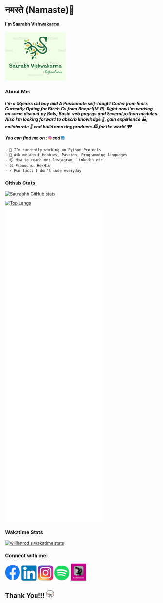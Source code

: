 <h1>नमस्ते (Namaste)👋 </h1>
<h4>I'm Saurabh Vishwakarma</h4>
<img src=Images/Main.png width="200"/>
<h3>About Me:</h3>
<h5>I'm a 18years old boy and A Passionate self-taught Coder from India. Currently Opting for Btech Cs from Bhopal(M.P). Right now I'm working on some discord.py Bots, Basic web pagegs and Several python modules. 
Also I'm looking forward to absorb knowledge 🧠, gain experience 🏭, collaborate 🤝 and build amazing products 🏭 for the world 🌍!

You can find me on :
<a href="https://www.instagram.com/_saurabh_030"><img width=10 src=Images/Instagram.jpeg /></a> and <a href="https://www.linkedin.com/in/saurabh-vishwakarma-8351371ab">
<img width=10 src=Images/Linkedin.png/> </a></h5>

```
- 🔭 I’m currently working on Python Projects
- 💬 Ask me about Hobbies, Passion, Programming languages
- 📫 How to reach me: Instagram, Linkedin etc
- 😄 Pronouns: He/Him
- ⚡ Fun fact: I don't code everyday
```

<h3>Github Stats:</h3>

![Saurabhh GitHub stats](https://github-readme-stats.vercel.app/api?username=Saurabh-Vishwakarm&show_icons=true&theme=dracula)

[![Top Langs](https://github-readme-stats.vercel.app/api/top-langs/?username=Saurabh-Vishwakarm&layout=compact&langs_count=5&theme=dracula)](https://github.com/anuraghazra/github-readme-stats)
<!-- If you're using "master" as default branch -->
![Metrics](https://github.com/Saurabh-Vishwakarm/Saurabh-Vishwakarm/blob/main/github-metrics.svg)

<h3>Wakatime Stats</h3>

[![willianrod's wakatime stats](https://github-readme-stats.vercel.app/api/wakatime?username=_saurabh_030)](https://github.com/anuraghazra/github-readme-stats)


<h3>Connect with me: </h3>
<p><a href="https://m.facebook.com/saurav.vishwakarma.5245?ref=bookmarks"><img width=50 src=Images/Facebook.png
 /></a>
 <a href="https://www.linkedin.com/in/saurabh-vishwakarma-8351371ab"><img width=50 src=Images/Linkedin.png /></a>
 <a href="https://www.instagram.com/_saurabh_030"><img width=50 src=Images/Instagram.jpeg /></a>
 <a href="https://open.spotify.com/user/x2sgb1mixyn9luu7cgtvw45o6?si=6h0RDh2gQcG_QSPG601h7w&utm_source=copy-link&dl_branch=1"><img width=50 src=Images/Spotify.png /></a>
 <a href="https://www.clubhouse.com/@_saurabh_030"><img width=50 src=Images/Clubhouse.jpeg /></p></a>

<h2>Thank You!!! <img width=25 src=Images/emoji.png /></h2>